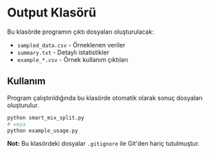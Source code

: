# Output Klasörü

Bu klasörde programın çıktı dosyaları oluşturulacak:

- `sampled_data.csv` - Örneklenen veriler
- `summary.txt` - Detaylı istatistikler
- `example_*.csv` - Örnek kullanım çıktıları

## Kullanım

Program çalıştırıldığında bu klasörde otomatik olarak sonuç dosyaları oluşturulur.

```bash
python smart_mix_split.py
# veya
python example_usage.py
```

**Not:** Bu klasördeki dosyalar `.gitignore` ile Git'den hariç tutulmuştur.
